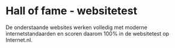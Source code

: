 # Hall of fame - websitetest
De onderstaande websites werken volledig met moderne internetstandaarden en scoren daarom 100% in de websitetest op Internet.nl.
